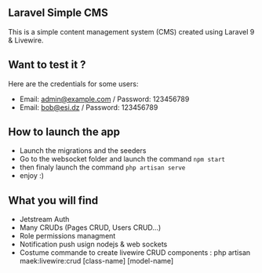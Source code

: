 ## Laravel Simple CMS

This is a simple content management system (CMS) created using Laravel 9 & Livewire.

## Want to test it ?

Here are the credentials for some users:

-   Email: admin@example.com / Password: 123456789
-   Email: bob@esi.dz / Password: 123456789

## How to launch the app

-   Launch the migrations and the seeders
-   Go to the websocket folder and launch the command `npm start`
-   then finaly launch the command `php artisan serve`
-   enjoy :)

## What you will find

-   Jetstream Auth
-   Many CRUDs (Pages CRUD, Users CRUD...)
-   Role permissions managment
-   Notification push usign nodejs & web sockets
-   Costume commande to create livewire CRUD components : php artisan maek:livewire:crud [class-name] [model-name]
